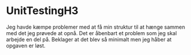 # UnitTestingH3
Jeg havde kæmpe problemer med at få min struktur til at hænge sammen med det jeg prøvede at opnå.
Det er åbenbart et problem som jeg skal arbejde en del på.
Beklager at det blev så minimalt men jeg håber at opgaven er løst.
